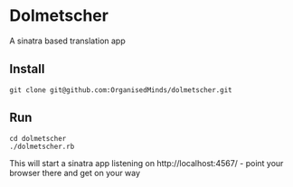 # Dolmetscher

A sinatra based translation app

## Install

```shell
git clone git@github.com:OrganisedMinds/dolmetscher.git
```

## Run

```shell
cd dolmetscher
./dolmetscher.rb
```

This will start a sinatra app listening on http://localhost:4567/ - point your
browser there and get on your way
